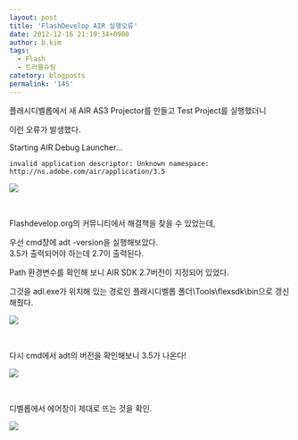 ```yaml
---
layout: post
title: 'FlashDevelop AIR 실행오류'
date: 2012-12-16 21:19:34+0900
author: b.kim
tags:
  - Flash
  - 트러블슈팅
catetory: blogposts
permalink: '145'
---
```



  

플래시디벨롭에서 새 AIR AS3 Projector를 만들고 Test Project를 실행했더니

이런 오류가 발생했다.

  

Starting AIR Debug Launcher...

`invalid application descriptor: Unknown namespace: http://ns.adobe.com/air/application/3.5`

  

![](https://raw.githubusercontent.com/tibyte/blog-res/master/legacy/145/0.jpeg)

&nbsp;

  

  

  

Flashdevelop.org의 커뮤니티에서 해결책을 찾을 수 있었는데,

우선 cmd창에 adt -version을 실행해보았다.  
3.5가 출력되어야 하는데 2.7이 출력된다.

  


  

Path 환경변수를 확인해 보니 AIR SDK 2.7버전이 지정되어 있었다.

그것을 adl.exe가 위치해 있는 경로인 플래시디벨롭 폴더\Tools\flexsdk\bin으로 갱신해줬다.

![](https://raw.githubusercontent.com/tibyte/blog-res/master/legacy/145/1.jpeg)

&nbsp;


  

  

  

  

다시 cmd에서 adt의 버전을 확인해보니 3.5가 나온다!

  

![](https://raw.githubusercontent.com/tibyte/blog-res/master/legacy/145/2.png)

&nbsp;


  

  

  

  

  

디벨롭에서 에어창이 제대로 뜨는 것을 확인.  

  

![](https://raw.githubusercontent.com/tibyte/blog-res/master/legacy/145/3.png)

&nbsp;


  
